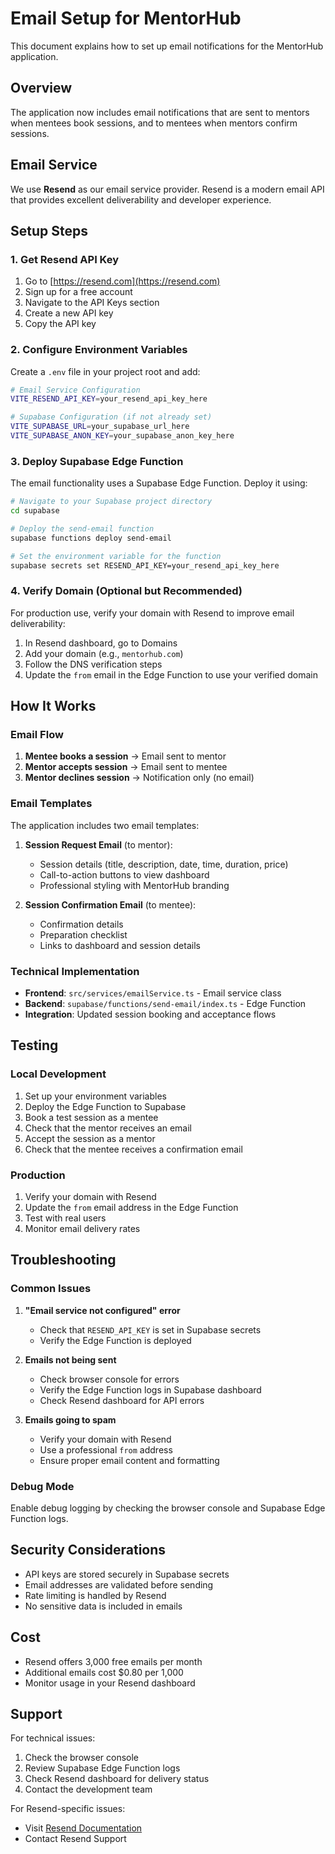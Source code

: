 # Email Setup for MentorHub

This document explains how to set up email notifications for the MentorHub application.

## Overview

The application now includes email notifications that are sent to mentors when mentees book sessions, and to mentees when mentors confirm sessions.

## Email Service

We use **Resend** as our email service provider. Resend is a modern email API that provides excellent deliverability and developer experience.

## Setup Steps

### 1. Get Resend API Key

1. Go to [https://resend.com](https://resend.com)
2. Sign up for a free account
3. Navigate to the API Keys section
4. Create a new API key
5. Copy the API key

### 2. Configure Environment Variables

Create a `.env` file in your project root and add:

```bash
# Email Service Configuration
VITE_RESEND_API_KEY=your_resend_api_key_here

# Supabase Configuration (if not already set)
VITE_SUPABASE_URL=your_supabase_url_here
VITE_SUPABASE_ANON_KEY=your_supabase_anon_key_here
```

### 3. Deploy Supabase Edge Function

The email functionality uses a Supabase Edge Function. Deploy it using:

```bash
# Navigate to your Supabase project directory
cd supabase

# Deploy the send-email function
supabase functions deploy send-email

# Set the environment variable for the function
supabase secrets set RESEND_API_KEY=your_resend_api_key_here
```

### 4. Verify Domain (Optional but Recommended)

For production use, verify your domain with Resend to improve email deliverability:

1. In Resend dashboard, go to Domains
2. Add your domain (e.g., `mentorhub.com`)
3. Follow the DNS verification steps
4. Update the `from` email in the Edge Function to use your verified domain

## How It Works

### Email Flow

1. **Mentee books a session** → Email sent to mentor
2. **Mentor accepts session** → Email sent to mentee
3. **Mentor declines session** → Notification only (no email)

### Email Templates

The application includes two email templates:

1. **Session Request Email** (to mentor):
   - Session details (title, description, date, time, duration, price)
   - Call-to-action buttons to view dashboard
   - Professional styling with MentorHub branding

2. **Session Confirmation Email** (to mentee):
   - Confirmation details
   - Preparation checklist
   - Links to dashboard and session details

### Technical Implementation

- **Frontend**: `src/services/emailService.ts` - Email service class
- **Backend**: `supabase/functions/send-email/index.ts` - Edge Function
- **Integration**: Updated session booking and acceptance flows

## Testing

### Local Development

1. Set up your environment variables
2. Deploy the Edge Function to Supabase
3. Book a test session as a mentee
4. Check that the mentor receives an email
5. Accept the session as a mentor
6. Check that the mentee receives a confirmation email

### Production

1. Verify your domain with Resend
2. Update the `from` email address in the Edge Function
3. Test with real users
4. Monitor email delivery rates

## Troubleshooting

### Common Issues

1. **"Email service not configured" error**
   - Check that `RESEND_API_KEY` is set in Supabase secrets
   - Verify the Edge Function is deployed

2. **Emails not being sent**
   - Check browser console for errors
   - Verify the Edge Function logs in Supabase dashboard
   - Check Resend dashboard for API errors

3. **Emails going to spam**
   - Verify your domain with Resend
   - Use a professional `from` address
   - Ensure proper email content and formatting

### Debug Mode

Enable debug logging by checking the browser console and Supabase Edge Function logs.

## Security Considerations

- API keys are stored securely in Supabase secrets
- Email addresses are validated before sending
- Rate limiting is handled by Resend
- No sensitive data is included in emails

## Cost

- Resend offers 3,000 free emails per month
- Additional emails cost $0.80 per 1,000
- Monitor usage in your Resend dashboard

## Support

For technical issues:
1. Check the browser console
2. Review Supabase Edge Function logs
3. Check Resend dashboard for delivery status
4. Contact the development team

For Resend-specific issues:
- Visit [Resend Documentation](https://resend.com/docs)
- Contact Resend Support 